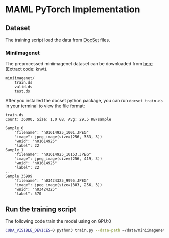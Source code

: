 # MAML PyTorch Implementation

## Dataset

The training script load the data from [DocSet](https://github.com/XoriieInpottn/docset) files.

### MiniImagenet

The preprocessed miniimagenet dataset can be downloaded from [here](https://pan.baidu.com/s/1OZtUgRspNaESOSYvQOEEOg?pwd=knvt) (Extract code: knvt).

```
miniimagenet/
	train.ds
	valid.ds
	test.ds
```

After you installed the docset python package, you can run `docset train.ds` in your terminal to view the file format:

```
train.ds
Count: 36000, Size: 1.0 GB, Avg: 29.5 KB/sample

Sample 0
    "filename": "n01614925_1001.JPEG"
    "image": jpeg_image(size=(256, 353, 3))
    "wnid": "n01614925"
    "label": 22
Sample 1
    "filename": "n01614925_10153.JPEG"
    "image": jpeg_image(size=(256, 419, 3))
    "wnid": "n01614925"
    "label": 22
...
Sample 35999
    "filename": "n03424325_9995.JPEG"
    "image": jpeg_image(size=(383, 256, 3))
    "wnid": "n03424325"
    "label": 570
```

## Run the training script

The following code train the model using  on GPU:0

```bash
CUDA_VISIBLE_DEVICES=0 python3 train.py --data-path ~/data/miniimagenet/
```



